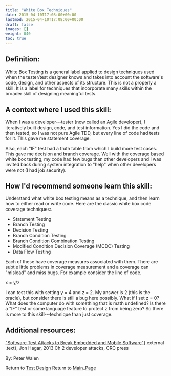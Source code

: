 ```yaml
---
title: "White Box Techniques"
date: 2015-04-10T17:08:00+00:00
lastmod: 2015-04-10T17:08:00+00:00
draft: false
images: []
weight: 040
toc: true
---
```


## Definition:

White Box Testing is a general label applied to design techniques used when the tester/test designer knows and takes into account the software\'s code, design, and other aspects of its structure.
This is not a properly a skill.
It is a label for techniques that incorporate many skills within the broader skill of designing meaningful tests.

## A context where I used this skill:

When I was a developer-‐‑tester (now called an Agile developer), I iteratively built design, code, and test information.
Yes I did the code and then tested, so I was not pure Agile TDD, but every line of code had tests for it.
This gave me statement coverage.

Also, each \"IF\" test had a truth table from which I build more test cases.
This gave me decision and branch coverage.
Well with the coverage based white box testing, my code had few bugs than other developers and I was invited back during system integration to \"help\" when other developers were not (I had job security).

## How I\'d recommend someone learn this skill:

Understand what white box testing means as a technique, and then learn how to either read or write code.
Here are the classic white box code coverage techniques:.

* Statement Testing
* Branch Testing
* Decision Testing
* Branch Condition Testing
* Branch Condition Combination Testing
* Modified Condition Decision Coverage (MCDC) Testing
* Data Flow Testing

Each of these have coverage measures associated with them.
There are subtle little problems in coverage measurement and a coverage can \"mislead\" and miss bugs.
For example consider the line of code.

x = y/z

I can test this with setting y = 4 and z = 2.
My answer is 2 (this is the oracle), but consider there is still a bug here possibly.
What if I set z = 0? What does the computer do with something that is math undefined? Is there a \"IF\" test or some language feature to protect z from being zero? So there is more to this skill-‐‑technique than just coverage.


## Additional resources:

[\"Software Test Attacks to Break Embedded and Mobile Software\"](http://www.amazon.com/Software-Embedded-Innovations-Engineering-Development/dp/1466575301){.external .text}, Jon Hagar, 2013 Ch 2 developer attacks, CRC press


By: Peter Walen

Return to [Test Design](Test_Design.html?title=Test_Design "Test Design")
Return to [Main\_Page](Main_Page.html?title=Main_Page "Main Page")
